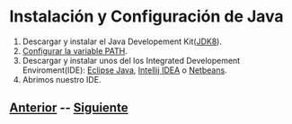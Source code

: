 # Instalación y Configuración de Java

1. Descargar y instalar el Java Developement Kit([JDK8](https://www.oracle.com/technetwork/java/javase/downloads/jdk8-downloads-2133151.html)).
2. [Configurar la variable PATH](pathconfig.md).
3. Descargar y instalar unos del los Integrated Developement Enviroment(IDE): [Eclipse Java](https://www.eclipse.org/downloads/download.php?file=/oomph/epp/2019-09/R/eclipse-inst-win64.exe), [Intellij IDEA](https://www.jetbrains.com/idea/download/) o [Netbeans](https://netbeans.apache.org/download/index.html).
4. Abrimos nuestro IDE.

## [Anterior](inicio.md)  --  [Siguiente](page1.md)
